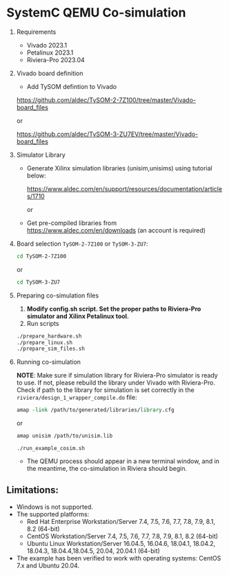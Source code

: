# SystemC QEMU Co-simulation

1. Requirements
   - Vivado 2023.1
   - Petalinux 2023.1
   - Riviera-Pro 2023.04
   
2. Vivado board definition
    - Add TySOM defintion to Vivado 
    
    https://github.com/aldec/TySOM-2-7Z100/tree/master/Vivado-board_files
    
    or 

    https://github.com/aldec/TySOM-3-ZU7EV/tree/master/Vivado-board_files

3. Simulator Library
   - Generate Xilinx simulation libraries (unisim,unisims) using tutorial below:

     https://www.aldec.com/en/support/resources/documentation/articles/1710
     
     or 
     
    - Get pre-compiled libraries from 
      https://www.aldec.com/en/downloads (an account is required)
     

4. Board selection `TySOM-2-7Z100` or `TySOM-3-ZU7`:

   ```sh
   cd TySOM-2-7Z100 
   ```
   or
   ```sh
   cd TySOM-3-ZU7 
   ```

5. Preparing co-simulation files
   1. **Modify config.sh script. Set the proper paths to Riviera-Pro simulator and Xilinx Petalinux tool.**
   2. Run scripts

     ```sh
   ./prepare_hardware.sh
   ./prepare_linux.sh
   ./prepare_sim_files.sh
   ```

6. Running co-simulation

   **NOTE**: Make sure if simulation library for Riviera-Pro simulator is ready
   to use. If not, please rebuild the library under Vivado with Riviera-Pro.
   Check if path to the library for simulation is set correctly in the
   `riviera/design_1_wrapper_compile.do` file:

   ```tcl
   amap -link /path/to/generated/libraries/library.cfg
   ```
   or 
   ```tcl
   amap unisim /path/to/unisim.lib
   ```

   `./run_example_cosim.sh`

   - The QEMU process should appear in a new terminal window, and in the meantime, the co-simulation in Riviera should begin.

## Limitations:
- Windows is not supported.
- The supported platforms:
  - Red Hat Enterprise Workstation/Server 7.4, 7.5, 7.6, 7.7, 7.8, 7.9, 8.1, 8.2 (64-bit)
  - CentOS Workstation/Server 7.4, 7.5, 7.6, 7.7, 7.8, 7.9, 8.1, 8.2 (64-bit)
  - Ubuntu Linux Workstation/Server 16.04.5, 16.04.6, 18.04.1, 18.04.2, 18.04.3,
    18.04.4,18.04.5, 20.04, 20.04.1 (64-bit)
- The example has been verified to work with operating systems: CentOS 7.x and
  Ubuntu 20.04.
